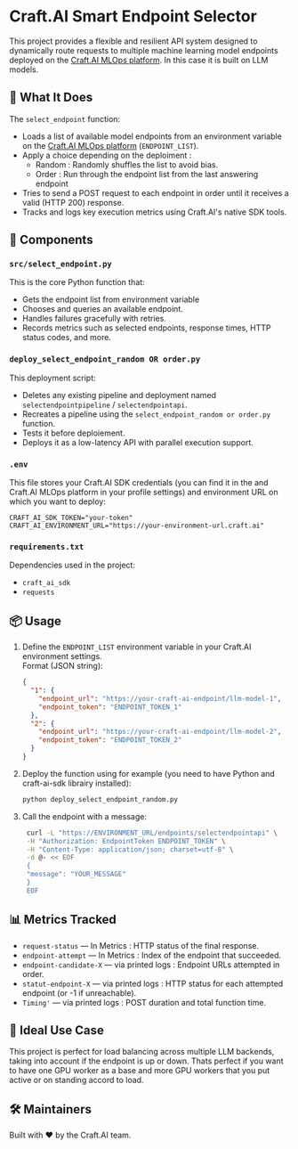 # Craft.AI Smart Endpoint Selector

This project provides a flexible and resilient API system designed to dynamically route requests to multiple machine learning model endpoints deployed on the [Craft.AI MLOps platform](https://mlops-platform-documentation.craft.ai/). In this case it is built on LLM models.

## 🚀 What It Does

The `select_endpoint` function:
- Loads a list of available model endpoints from an environment variable on the [Craft.AI MLOps platform](https://mlops-platform-documentation.craft.ai/) (`ENDPOINT_LIST`).
- Apply a choice depending on the deploiment : 
    - Random : Randomly shuffles the list to avoid bias.
    - Order : Run through the endpoint list from the last answering endpoint
- Tries to send a POST request to each endpoint in order until it receives a valid (HTTP 200) response.
- Tracks and logs key execution metrics using Craft.AI's native SDK tools.

## 🧩 Components

### `src/select_endpoint.py`
This is the core Python function that:
- Gets the endpoint list from environment variable
- Chooses and queries an available endpoint.
- Handles failures gracefully with retries.
- Records metrics such as selected endpoints, response times, HTTP status codes, and more.

### `deploy_select_endpoint_random OR order.py`
This deployment script:
- Deletes any existing pipeline and deployment named `selectendpointpipeline` / `selectendpointapi`.
- Recreates a pipeline using the `select_endpoint_random or order.py` function.
- Tests it before deploiement.
- Deploys it as a low-latency API with parallel execution support.

### `.env`
This file stores your Craft.AI SDK credentials (you can find it in the and Craft.AI MLOps platform in your profile settings) and environment URL on which you want to deploy:
```
CRAFT_AI_SDK_TOKEN="your-token"
CRAFT_AI_ENVIRONMENT_URL="https://your-environment-url.craft.ai"
```

### `requirements.txt`
Dependencies used in the project:
- `craft_ai_sdk`
- `requests`

## 📦 Usage

1. Define the `ENDPOINT_LIST` environment variable in your Craft.AI environment settings.  
   Format (JSON string):
   ```json
   {
     "1": {
       "endpoint_url": "https://your-craft-ai-endpoint/llm-model-1",
       "endpoint_token": "ENDPOINT_TOKEN_1"
     },
     "2": {
       "endpoint_url": "https://your-craft-ai-endpoint/llm-model-2",
       "endpoint_token": "ENDPOINT_TOKEN_2"
     }
   }
   ```

2. Deploy the function using for example (you need to have Python and craft-ai-sdk librairy installed):
   ```bash
   python deploy_select_endpoint_random.py
   ```

3. Call the endpoint with a message:
   ```bash
    curl -L "https://ENVIRONMENT_URL/endpoints/selectendpointapi" \
    -H "Authorization: EndpointToken ENDPOINT_TOKEN" \
    -H "Content-Type: application/json; charset=utf-8" \
    -d @- << EOF
    {
    "message": "YOUR_MESSAGE"
    }
    EOF
   ```

## 📊 Metrics Tracked

- `request-status` — In Metrics : HTTP status of the final response.
- `endpoint-attempt` — In Metrics : Index of the endpoint that succeeded.
- `endpoint-candidate-X` — via printed logs : Endpoint URLs attempted in order.
- `statut-endpoint-X` — via printed logs : HTTP status for each attempted endpoint (or -1 if unreachable).
- `Timing'` — via printed logs : POST duration and total function time.

## 🧠 Ideal Use Case

This project is perfect for load balancing across multiple LLM backends, taking into account if the endpoint is up or down. Thats perfect if you want to have one GPU worker as a base and more GPU workers that you put active or on standing accord to load.


## 🛠️ Maintainers

Built with ❤️ by the Craft.AI team.